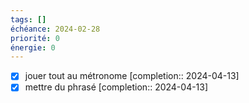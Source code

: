```yaml
---
tags: []
échéance: 2024-02-28
priorité: 0
énergie: 0
---
```

- [X] jouer tout au métronome  [completion:: 2024-04-13]
- [X] mettre du phrasé  [completion:: 2024-04-13]
